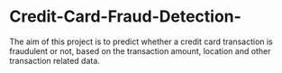 # Credit-Card-Fraud-Detection-
The aim of this project is to predict whether a credit card transaction is fraudulent or not, based on the transaction amount, location and other transaction related data.
